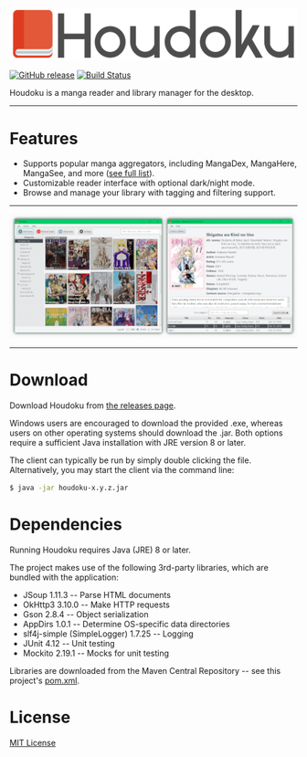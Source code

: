 ![Houdoku Header](/res/houdoku_header.png)

[![GitHub release](https://img.shields.io/github/release/xgi/houdoku.svg)](https://github.com/xgi/houdoku/releases) 
[![Build Status](https://travis-ci.org/xgi/houdoku.svg?branch=master)](https://travis-ci.org/xgi/houdoku)

Houdoku is a manga reader and library manager for the desktop.

---

# Features

* Supports popular manga aggregators, including MangaDex, MangaHere, MangaSee, and more
([see full list](https://github.com/xgi/houdoku/blob/master/supported_sources.txt)).
* Customizable reader interface with optional dark/night mode.
* Browse and manage your library with tagging and filtering support.

---

![Screenshots](/res/screenshots.png)

---

# Download

Download Houdoku from [the releases page](https://github.com/xgi/houdoku/releases).

Windows users are encouraged to download the provided .exe, whereas users on other operating 
systems should download the .jar. Both options require a sufficient Java installation with JRE 
version 8 or later.

The client can typically be run by simply double clicking the file. Alternatively, you may start 
the client via the command line:
```bash
$ java -jar houdoku-x.y.z.jar
```

# Dependencies

Running Houdoku requires Java (JRE) 8 or later.

The project makes use of the following 3rd-party libraries, which are bundled with the application:

* JSoup 1.11.3 -- Parse HTML documents
* OkHttp3 3.10.0 -- Make HTTP requests
* Gson 2.8.4 -- Object serialization
* AppDirs 1.0.1 -- Determine OS-specific data directories
* slf4j-simple (SimpleLogger) 1.7.25 -- Logging
* JUnit 4.12 -- Unit testing
* Mockito 2.19.1 -- Mocks for unit testing

Libraries are downloaded from the Maven Central Repository -- see this project's [pom.xml](https://github.com/xgi/houdoku/blob/master/pom.xml).

# License

[MIT License](https://github.com/xgi/houdoku/blob/master/LICENSE.txt)